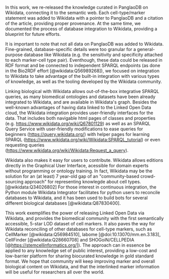 
In this work, we re-released the knowledge curated in PanglaoDB on Wikidata, connecting it to the semantic web. Each cell-type/marker statement was added to Wikidata with a pointer to PanglaoDB and a citation of the article, providing proper provenance. At the same time, we documented the process of database integration to Wikidata, providing a blueprint for future efforts. 

It is important to note that not all data on PanglaoDB was added to Wikidata. Fine-grained, database-specific details were too granular for a general-purpose database like Wikidata (e.g. the sensitivity and specificity attached to each marker-cell type pair). Eventhough, these data could be released in RDF format and be connected to independent SPARQL endpoints (as done in the Bio2RDF effort [@wikidata:Q56989268]), we focused on integration to Wikidata to take advantage of the built-in integration with various types of knowledge, as well as the tooling developed by the Wikidata community.  

Linking biological with Wikidata allows out-of-the-box integrative SPARQL queries, as many biomedical ontologies and datasets have been already integrated to Wikidata, and are available in Wikidata's graph. Besides the well-known advantages of having data linked to the Linked Open Data cloud, the Wikidata integration provides user-friendly interfaces for the data. That includes both navigable html pages of classes and properties (e.g. <https://www.wikidata.org/wiki/Q67801129>) as well as an SPARQL Query Service with user-friendly modifications to ease queries for beginners (<https://query.wikidata.org/>) with helper pages for learning SPARQL (<https://www.wikidata.org/wiki/Wikidata:SPARQL_tutorial>) or even requesting queries (<https://www.wikidata.org/wiki/Wikidata:Request_a_query>).   


Wikidata also makes it easy for users to contribute. Wikidata allows editions directly in the Graphical User Interface, acessible for domain experts without programming or ontology training. In fact,  Wikidata may be the solution for an (at least) 7 year-old gap of an "community-based crowd-sourcing approach" for representing knowlegde about cell types. [@wikidata:Q34026802] For those interest in continuous integration, the Python module Wikidata Integrator facilitates for python users to reconcile databases to Wikidata, and it has been used to build bots for several different biological databases [@wikidata:Q87830400].


This work exemplifies the power of releasing Linked Open Data via Wikidata, and provides the biomedical community with the first semantically accessible, 5-star LOD dataset of cell markers. It also paves the way for Wikidata reconciling of other databases for cell-type markers, such as CellMarker [@wikidata:Q56984510], labome [@doi:10.13070/mm.en.3.183], CellFinder [@wikidata:Q28660708] and SHOGoiN/CELLPEDIA [@https://stemcellinformatics.org/]). The approach can in essence be applied to any knowledge set of public interest, providing a low-cost and low-barrier platform for sharing biocurated knowledge in gold standard format.  We hope that community will keep improving marker and overall biological content on Wikidata, and that the interlinked marker information will be useful for researchers all over the world.  